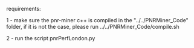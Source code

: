 requirements:

1 - make sure the pnr-miner c++ is compiled in the "../../PNRMiner_Code" folder, if it is not the case, please run ../../PNRMiner_Code/compile.sh


2 - run the script pnrPerfLondon.py